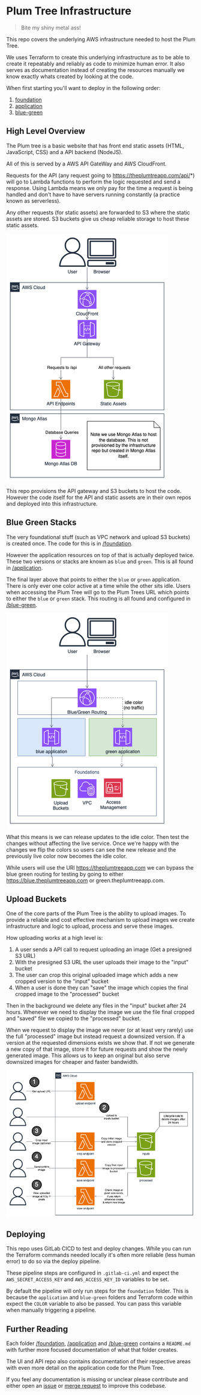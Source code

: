 # Plum Tree Infrastructure

> Bite my shiny metal ass!

This repo covers the underlying AWS infrastructure needed to host the Plum Tree.

We uses Terraform to create this underlying infrastructure as to be able to create it repeatably and reliably as code to minimize human error. It also serves as documentation instead of creating the resources manually we know exactly whats created by looking at the code.

When first starting you'll want to deploy in the following order:

1. [foundation](./foundation/)
2. [application](./application/)
3. [blue-green](./blue-green/)

## High Level Overview

The Plum tree is a basic website that has front end static assets (HTML, JavaScript, CSS) and a API backend (NodeJS).

All of this is served by a AWS API GateWay and AWS CloudFront.

Requests for the API (any request going to https://theplumtreapp.com/api/*) will go to Lambda functions to perform the logic requested and send a response. Using Lambda means we only pay for the time a request is being handled and don't have to have servers running constantly (a practice known as serverless).

Any other requests (for static assets) are forwarded to S3 where the static assets are stored. S3 buckets give us cheap reliable storage to host these static assets.

![High Level Overview](./docs/high-level.png)

This repo provisions the API gateway and S3 buckets to host the code. However the code itself for the API and static assets are in their own repos and deployed into this infrastructure.

## Blue Green Stacks

The very foundational stuff (such as VPC network and upload S3 buckets) is created once. The code for this is in [/foundation](./foundation/).

However the application resources on top of that is actually deployed twice. These two versions or stacks are known as `blue` and `green`. This is all found in [/application](./application/).

The final layer above that points to either the `blue` or `green` application. There is only ever one color active at a time while the other sits idle. Users when accessing the Plum Tree will go to the Plum Trees URL which points to either the `blue` or `green` stack. This routing is all found and configured in [/blue-green](./blue-green/).

![Blue Green Overview](./docs/blue-green.png)

What this means is we can release updates to the idle color. Then test the changes without affecting the live service. Once we're happy with the changes we flip the colors so users can see the new release and the previously live color now becomes the idle color.

While users will use the URl https://theplumtreeapp.com we can bypass the blue green routing for testing by going to either https://blue.theplumtreeapp.com or green.theplumtreeapp.com.

## Upload Buckets

One of the core parts of the Plum Tree is the ability to upload images. To provide a reliable and cost effective mechanism to upload images we create infrastructure and logic to upload, process and serve these images.

How uploading works at a high level is:

1. A user sends a API call to request uploading an image (Get a presigned S3 URL)
2. With the presigned S3 URL the user uploads their image to the "input" bucket
3. The user can crop this original uploaded image which adds a new cropped version to the "input" bucket
4. When a user is done they can "save" the image which copies the final cropped image to the "processed" bucket

Then in the background we delete any files in the "input" bucket after 24 hours. Whenever we need to display the image we use the file final cropped and "saved" file we copied to the "processed" bucket.

When we request to display the image we never (or at least very rarely) use the full "processed" image but instead request a downsized version. If a version at the requested dimensions exists we show that. If not we generate a new copy of that image, store it for future requests and show the newly generated image. This allows us to keep an original but also serve downsized images for cheaper and faster bandwidth.

![Image Upload Overview](./docs/image-upload.png)

## Deploying

This repo uses GitLab CICD to test and deploy changes. While you can run the Terraform commands needed locally it's often more reliable (less human error) to do so via the deploy pipeline.

These pipeline steps are configured in `.gitlab-ci.yml` and expect the `AWS_SECRET_ACCESS_KEY` and `AWS_ACCESS_KEY_ID` variables to be set.

By default the pipeline will only run steps for the `foundation` folder. This is because the `application` and `blue-green` folders and Terraform code within expect the `COLOR` variable to also be passed. You can pass this variable when manually triggering a pipeline.

## Further Reading

Each folder [/foundation](./foundation/), [/application](./application/) and [/blue-green](./blue-green/) contains a `README.md` with further more focused documentation of what that folder creates.

The UI and API repo also contains documentation of their respective areas with even more detail on the application code for the Plum Tree.

If you feel any documentation is missing or unclear please contribute and either open an [issue](https://gitlab.com/plum-tree/infrastructure/-/issues) or [merge request](https://gitlab.com/plum-tree/infrastructure/-/merge_requests) to improve this codebase.
